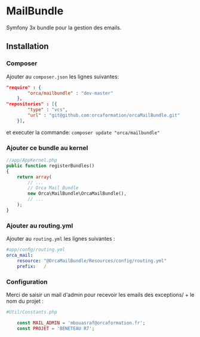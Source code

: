 # MailBundle

Symfony 3x bundle pour la gestion des emails.


Installation
------------

### Composer

Ajouter au `composer.json` les lignes suivantes:

```json
"require" : {
        "orca/mailbundle" : "dev-master"
    },
"repositories" : [{
        "type" : "vcs",
        "url" : "git@github.com:orcaformation/orcaMailBundle.git"
    }],    
```
et executer la commande:
`composer update "orca/mailbundle" `

### Ajouter ce bundle au kernel

```php
//app/AppKernel.php
public function registerBundles()
{
    return array(
        // ...
        // Orca Mail Bundle
        new Orca\MailBundle\OrcaMailBundle(),
        // ...
    );
}
```

### Ajouter au routing.yml

Ajouter au `routing.yml` les lignes suivantes :
 
```yaml
#app/conﬁg/routing.yml
orca_mail:
    resource: "@OrcaMailBundle/Resources/config/routing.yml"
    prefix:   /

```

### Configuration

Merci de saisir un mail d'admin pour recevoir les emails des exceptions/ + le nom du projet :

```php
#Util/Constants.php

    const MAIL_ADMIN = 'mbouasraf@orcaformation.fr';
    const PROJET = 'BENETEAU R7';

```